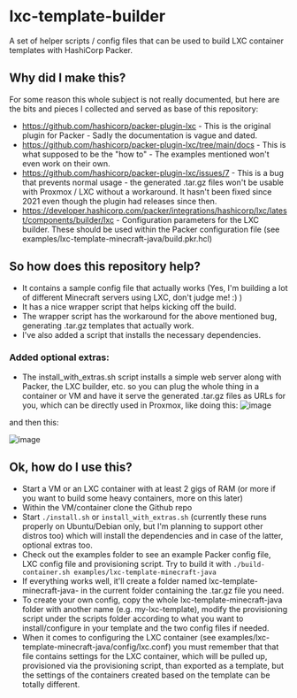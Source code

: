 # lxc-template-builder
A set of helper scripts / config files that can be used to build LXC container templates with HashiCorp Packer.

## Why did I make this?
For some reason this whole subject is not really documented, but here are the bits and pieces I collected and served as base of this repository:
 - https://github.com/hashicorp/packer-plugin-lxc - This is the original plugin for Packer - Sadly the documentation is vague and dated. 
 - https://github.com/hashicorp/packer-plugin-lxc/tree/main/docs - This is what supposed to be the "how to" - The examples mentioned won't even work on their own.
 - https://github.com/hashicorp/packer-plugin-lxc/issues/7 - This is a bug that prevents normal usage - the generated .tar.gz files won't be usable with Proxmox / LXC without a workaround. It hasn't been fixed since 2021 even though the plugin had releases since then.
 - https://developer.hashicorp.com/packer/integrations/hashicorp/lxc/latest/components/builder/lxc - Configuration parameters for the LXC builder. These should be used within the Packer configuration file (see examples/lxc-template-minecraft-java/build.pkr.hcl)

## So how does this repository help?
 - It contains a sample config file that actually works (Yes, I'm building a lot of different Minecraft servers using LXC, don't judge me! :) )
 - It has a nice wrapper script that helps kicking off the build.
 - The wrapper script has the workaround for the above mentioned bug, generating .tar.gz templates that actually work.
 - I've also added a script that installs the necessary dependencies.

### Added optional extras:
 - The install_with_extras.sh script installs a simple web server along with Packer, the LXC builder, etc. so you can plug the whole thing in a container or VM and have it serve the generated .tar.gz files as URLs for you, which can be directly used in Proxmox, like doing this:
![image](https://github.com/TheTinkerDad/lxc-template-builder/assets/6706631/b12471c7-a09d-468d-956a-d3904bb6d492)

and then this:

![image](https://github.com/TheTinkerDad/lxc-template-builder/assets/6706631/a1f8a608-096b-4841-904a-b293e1135597)

## Ok, how do I use this?
- Start a VM or an LXC container with at least 2 gigs of RAM (or more if you want to build some heavy containers, more on this later)
- Within the VM/container clone the Github repo
- Start `./install.sh` or `install_with_extras.sh` (currently these runs properly on Ubuntu/Debian only, but I'm planning to support other distros too) which will install the dependencies and in case of the latter, optional extras too.
- Check out the examples folder to see an example Packer config file, LXC config file and provisioning script. Try to build it with
  ```./build-container.sh examples/lxc-template-minecraft-java```
- If everything works well, it'll create a folder named lxc-template-minecraft-java-<date-and-time> in the current folder containing the .tar.gz file you need.
- To create your own config, copy the whole lxc-template-minecraft-java folder with another name (e.g. my-lxc-template), modify the provisioning script under the scripts folder according to what you want to install/configure in your template and the two config files if needed.
- When it comes to configuring the LXC container (see examples/lxc-template-minecraft-java/config/lxc.conf) you must remember that that file contains settings for the LXC container, which will be pulled up, provisioned via the provisioning script, than exported as a template, but the settings of the containers created based on the template can be totally different.
